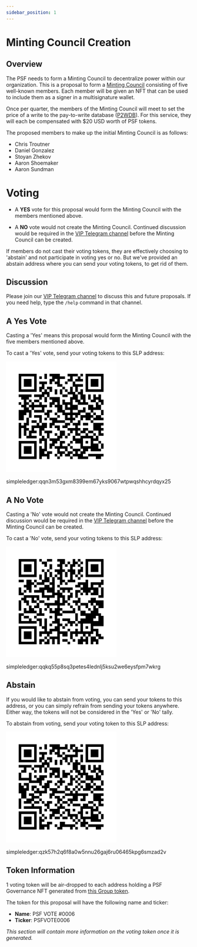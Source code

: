 ```yaml
---
sidebar_position: 1
---
```


# Minting Council Creation

## Overview

The PSF needs to form a Minting Council to decentralize power within our organization. This is a proposal to form a [Minting Council](https://psfoundation.info/governance#the-minting-council) consisting of five well-known members. Each member will be given an NFT that can be used to include them as a signer in a multisignature wallet.

Once per quarter, the members of the Minting Council will meet to set the price of a write to the pay-to-write database ([P2WDB](https://p2wdb.com)). For this service, they will each be compensated with $20 USD worth of PSF tokens.

The proposed members to make up the initial Minting Council is as follows:

- Chris Troutner
- Daniel Gonzalez
- Stoyan Zhekov
- Aaron Shoemaker
- Aaron Sundman

# Voting

- A **YES** vote for this proposal would form the Minting Council with the members mentioned above.

- A **NO** vote would not create the Minting Council. Continued discussion would be required in the [VIP Telegram channel](https://t.me/psf_vip) before the Minting Council can be created.

If members do not cast their voting tokens, they are effectively choosing to
'abstain' and not participate in voting yes or no. But we've provided an abstain address where you can send your voting tokens, to get rid of them.

## Discussion

Please join our [VIP Telegram channel](https://t.me/psf_vip) to discuss this and future proposals. If you need help, type the `/help` command in that channel.

## A Yes Vote

Casting a 'Yes' means this proposal would form the Minting Council with the five members mentioned above.

To cast a 'Yes' vote, send your voting tokens to this SLP address:

[![simpleledger:qqn3m53gxm8399em67yks9067wtpwqshhcyrdqyx25](../img/PSFVOTE0006-yes.png)](https://token.fullstack.cash/address/?address=bitcoincash:qqn3m53gxm8399em67yks9067wtpwqshhcgcxm3x52)

simpleledger:qqn3m53gxm8399em67yks9067wtpwqshhcyrdqyx25

## A No Vote

Casting a 'No' vote would not create the Minting Council. Continued discussion would be required in the [VIP Telegram channel](https://t.me/psf_vip) before the Minting Council can be created.

To cast a 'No' vote, send your voting tokens to this SLP address:

[![simpleledger:qqkq55p8sq3petes4lednlj5ksu2we6eysfpm7wkrg](../img/PSFVOTE0006-no.png)](https://token.fullstack.cash/address/?address=bitcoincash:qqkq55p8sq3petes4lednlj5ksu2we6eys96s9mkak)

simpleledger:qqkq55p8sq3petes4lednlj5ksu2we6eysfpm7wkrg

## Abstain

If you would like to abstain from voting, you can send your tokens to this
address, or you can simply refrain from sending your tokens anywhere. Either
way, the tokens will not be considered in the 'Yes' or 'No' tally.

To abstain from voting, send your voting token to this SLP address:

[![simpleledger:qzk57h2q6f8a0w5nnu26gaj6ru06465kpg6smzad2v](../img/PSFVOTE0006-abstain.png)](https://token.fullstack.cash/address/?address=bitcoincash:qzk57h2q6f8a0w5nnu26gaj6ru06465kpgktsegd5j)

simpleledger:qzk57h2q6f8a0w5nnu26gaj6ru06465kpg6smzad2v

## Token Information

1 voting token will be air-dropped to each address holding a PSF Governance NFT generated from [this Group token](https://slp-token.fullstack.cash/?tokenid=5c8cb997cce61426b7149a74a3997443ec7eb738c5c246d9cfe70185a6911476).

The token for this proposal will have the following name and ticker:

- **Name**: PSF VOTE #0006
- **Ticker**: PSFVOTE0006

*This section will contain more information on the voting token once it is generated.*
